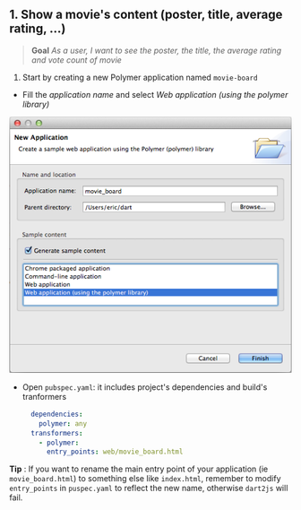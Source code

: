 ## 1. Show a movie's content (poster, title, average rating, ...)
> **Goal** _As a user, I want to see the poster, the title, the average rating and vote count of movie_  

  
1. Start by creating a new Polymer application named `movie-board`
  - Fill the _application name_ and select _Web application (using the polymer library)_  

  ![Project creation](img/create-app.png)
  
  - Open `pubspec.yaml`: it includes project's dependencies and build's tranformers 
   
    ```YAML
      dependencies:
        polymer: any
      transformers:
        - polymer:
          entry_points: web/movie_board.html
    ```
  
    
  **Tip** : If you want to rename the main entry point of your application (ie `movie_board.html`) to something else like `index.html`, remember to modify `entry_points` in `puspec.yaml` to reflect the new name, otherwise `dart2js` will fail.